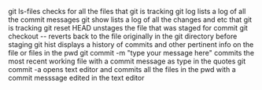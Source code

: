 git ls-files
  checks for all the files that git is tracking
git log
  lists a log of all the commit messages
git show
  lists a log of all the changes and etc that git is tracking
git reset HEAD <file>
  unstages the file that was staged for commit
git checkout -- <file>
  reverts back to the file originally in the git directory before staging
git hist
  displays a history of commits and other pertinent info on the file or files
  in the pwd
git commit -m "type your message here"
  commits the most recent working file with a commit message as type in the
  quotes
git commit -a
  opens text editor and commits all the files in the pwd with a commit messsage
  edited in the text editor
